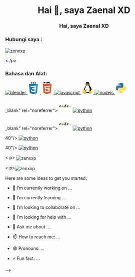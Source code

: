 <h1 align="center">Hai 👋, saya Zaenal XD</h1>

<h3 align="center">Hai, saya Zaenal XD</h3>

<h3 align="left">Hubungi saya :</h3>

<p align="left">

<a href="https://instagram.com/zenxxp" target="blank"><img align="center" src="https://raw. githubusercontent.com/rahuldkjain/github-profile-readme-generator/master/src/images/icons/Social/instagram.svg" alt="zenxxp" height="30" width="40" /></a>

< /p>

<h3 align="left">Bahasa dan Alat:</h3>

<p align="left"> <a href="https://www.blender.org/" target="_blank" rel="noreferrer"> <img src="https://download.blender.org/ branding/komunitas/blender_community_badge_white.svg" alt="blender" width="40" height="40"/> </a> <a href="https://www.w3schools.com/css/" target=" _blank" rel="noreferrer"> <img src="https://raw.githubusercontent.com/devicons/devicon/master/icons/css3/css3-original-wordmark.svg" alt="css3" width="40 " height="40"/> </a> <a href="https://www.w3.org/html/" target="_blank" rel="noreferrer"> <img src="https://raw.githubusercontent.com/devicons/devicon/master/icons/html5/html5-original-wordmark.svg" alt="html5" width="40" height="40"/> </a> <a href ="https://developer.mozilla.org/en-US/docs/Web/JavaScript" target="_blank" rel="noreferrer"> <img src="https://raw.githubusercontent.com/devicons/ devicon/master/icons/javascript/javascript-original.svg" alt="javascript" width="40" height="40"/> </a> <a href="https://www.linux.org/ " target="_blank" rel="noreferrer"> <img src="https://raw.githubusercontent.com/devicons/devicon/master/icons/linux/linux-original.svg" alt="linux" width= "40"height="40"/> </a> <a href="https://nodejs.org" target="_blank" rel="noreferrer"> <img src="https://raw.githubusercontent.com/ devicons/devicon/master/icons/nodejs/nodejs-original-wordmark.svg" alt="nodejs" width="40" height="40"/> </a> <a href="https://www. python.org" target="_blank" rel="noreferrer"> <img src="https://raw.githubusercontent.com/devicons/devicon/master/icons/python/python-original.svg" alt="python " width="40" height="40"/> </a> </p>_blank" rel="noreferrer"> <img src="https://raw.githubusercontent.com/devicons/devicon/master/icons/nodejs/nodejs-original-wordmark.svg" alt="nodejs" width="40 " height="40"/> </a> <a href="https://www.python.org" target="_blank" rel="noreferrer"> <img src="https://raw.githubusercontent .com/devicons/devicon/master/icons/python/python-original.svg" alt="python" width="40" height="40"/> </a> </p>_blank" rel="noreferrer"> <img src="https://raw.githubusercontent.com/devicons/devicon/master/icons/nodejs/nodejs-original-wordmark.svg" alt="nodejs" width="40 " height="40"/> </a> <a href="https://www.python.org" target="_blank" rel="noreferrer"> <img src="https://raw.githubusercontent .com/devicons/devicon/master/icons/python/python-original.svg" alt="python" width="40" height="40"/> </a> </p>40"/> </a> <a href="https://www.python.org" target="_blank" rel="noreferrer"> <img src="https://raw.githubusercontent.com/devicons /devicon/master/icons/python/python-original.svg" alt="python" width="40" height="40"/> </a> </p>40"/> </a> <a href="https://www.python.org" target="_blank" rel="noreferrer"> <img src="https://raw.githubusercontent.com/devicons /devicon/master/icons/python/python-original.svg" alt="python" width="40" height="40"/> </a> </p>

< p> <img align="center" src="https://github-readme-stats.vercel.app/api?username=zenxxp&show_icons=true&locale=en" alt="zenxxp" /></p>

< p><img align="center" src="https://github-readme-streak-stats.herokuapp.com/?user=zenxxp&" alt="zenxxp" /></p>
Here are some ideas to get you started:

- 🔭 I’m currently working on ...

- 🌱 I’m currently learning ...

- 👯 I’m looking to collaborate on ...

- 🤔 I’m looking for help with ...

- 💬 Ask me about ...

- 📫 How to reach me: ...

- 😄 Pronouns: ...

- ⚡ Fun fact: ...

-->
